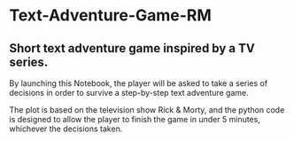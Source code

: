 # Text-Adventure-Game-RM
## Short text adventure game inspired by a TV series.


By launching this Notebook, the player will be asked to take a series of decisions in order to survive a step-by-step text adventure game. 

The plot is based on the television show Rick & Morty, and the python code is designed to allow the player to finish the game in under 5 minutes, whichever the decisions taken.

